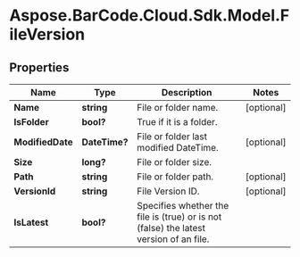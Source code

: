 # Aspose.BarCode.Cloud.Sdk.Model.FileVersion

## Properties

Name | Type | Description | Notes
---- | ---- | ----------- | -----
**Name** | **string** | File or folder name. | [optional]
**IsFolder** | **bool?** | True if it is a folder. |
**ModifiedDate** | **DateTime?** | File or folder last modified DateTime. | [optional]
**Size** | **long?** | File or folder size. |
**Path** | **string** | File or folder path. | [optional]
**VersionId** | **string** | File Version ID. | [optional]
**IsLatest** | **bool?** | Specifies whether the file is (true) or is not (false) the latest version of an file. |
